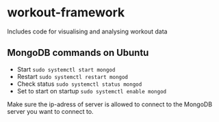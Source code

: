 # workout-framework
Includes code for visualising and analysing workout data


## MongoDB commands on Ubuntu

- Start `sudo systemctl start mongod`
- Restart `sudo systemctl restart mongod`
- Check status `sudo systemctl status mongod`
- Set to start on startup `sudo systemctl enable mongod`

Make sure the ip-adress of server is allowed to connect to the MongoDB server you want to connect to.